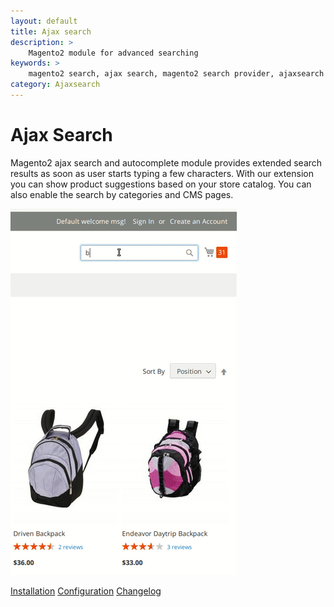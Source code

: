 ```yaml
---
layout: default
title: Ajax search
description: >
    Magento2 module for advanced searching
keywords: >
    magento2 search, ajax search, magento2 search provider, ajaxsearch
category: Ajaxsearch
---
```


# Ajax Search

Magento2 ajax search and autocomplete module provides extended search results as soon as user starts typing a few characters. With our extension you can show product suggestions based on your store catalog. You can also enable the search by categories and CMS pages.

![Ajaxsearch search results](/images/m2/ajaxsearch/usage.gif)

 [Installation](installation/)
 [Configuration](configuration/)
 [Changelog](changelog/)
